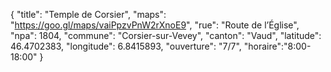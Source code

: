 {
    "title": "Temple de Corsier",
    "maps": "https://goo.gl/maps/vaiPpzvPnW2rXnoE9",
    "rue": "Route de l’Église",
    "npa": 1804,
    "commune": "Corsier-sur-Vevey",
    "canton": "Vaud",
    "latitude": 46.4702383, 
    "longitude": 6.8415893,
    "ouverture": "7/7",
    "horaire":"8:00-18:00"
}